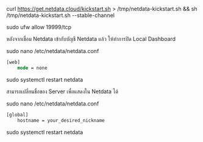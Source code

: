 curl https://get.netdata.cloud/kickstart.sh > /tmp/netdata-kickstart.sh && sh /tmp/netdata-kickstart.sh --stable-channel

sudo ufw allow 19999/tcp



หลังจากเชื่อม Netdata เข้ากับบัญชี Netdata แล้ว ให้ทำการปิด Local Dashboard

sudo nano /etc/netdata/netdata.conf

```cmd
[web]
    mode = none
```

sudo systemctl restart netdata



สามารถเปลี่ยนชื่อของ Server เพื่อแสดงใน Netdata ได้

sudo nano /etc/netdata/netdata.conf

```cmd
[global]
	hostname = your_desired_nickname
```

sudo systemctl restart netdata
